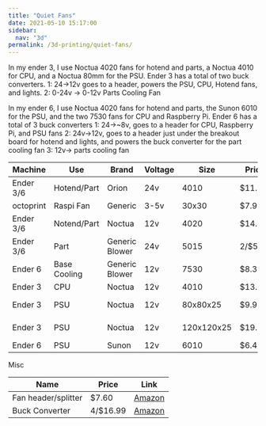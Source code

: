 ```yaml
---
title: "Quiet Fans"
date: 2021-05-10 15:17:00
sidebar:
  nav: "3d"
permalink: /3d-printing/quiet-fans/
---
```


In my ender 3, I use Noctua 4020 fans for hotend and parts, a Noctua 4010 for CPU, and  a Noctua 80mm for the PSU.
Ender 3 has a total of two buck converters.
1: 24->12v goes to a header, powers the PSU, CPU, Hotend fans, and lights.
2: 0-24v -> 0-12v Parts Cooling Fan

In my ender 6, I use Noctua 4020 fans for hotend and parts, the Sunon 6010 for the PSU, and the two 7530 fans for CPU and Raspberry Pi.
Ender 6 has a total of 3 buck converters
1: 24->~8v, goes to a header for CPU, Raspberry Pi, and PSU fans
2: 24v->12v, goes to a header just under the breakout board for hotend and lights, and powers the buck converter for the part cooling fan
3: 12v-> parts cooling fan


| Machine	| Use 			| Brand		| Voltage	| Size	| Price		| Link |
| -------	| ---			| -------	| --------	| ---- 	| -------	| ----|
|Ender 3/6	| Hotend/Part 	| Orion		| 24v 		| 4010	| $11.89	| [Mouser](https://www.mouser.com/ProductDetail/orion-fans/od4010-24mb/?qs=8xdMPHO%2FENm39wmFy6BgQQ%3D%3D&countrycode=US&currencycode=USD) |
|octoprint	| Raspi Fan		| Generic 	| 3-5v		| 30x30 | $7.99		| [Amazon](https://amzn.to/2QJFcBu) |
|Ender 3/6	| Notend/Part	| Noctua	| 12v		| 4020	| $14.95	| [Amazon](https://amzn.to/2PKwClg) [Thingiverse](https://www.thingiverse.com/thing:4460693) |
|Ender 3/6	| Part			| Generic Blower| 24v	| 5015	| 2/$5.99	| [Amazon](https://amzn.to/3xM5TpN) [Thingiverse](https://www.thingiverse.com/thing:3744260) |
|Ender 6	| Base Cooling	| Generic Blower| 12v	| 7530	| $8.38		| [Amazon](https://amzn.to/3ukt2gE) |
|Ender 3	| CPU			| Noctua	| 12v		| 4010	| $13.95	| [Amazon](https://amzn.to/33atSR8) |
|Ender 3	| PSU			| Noctua	| 12v		| 80x80x25| $9.95	| [Amazon](https://amzn.to/2PKxczs) [Thingiverse](https://www.thingiverse.com/thing:3570785) |
|Ender 3	| PSU			| Noctua	| 12v		| 120x120x25 | $19.95|[Amazon](https://amzn.to/3efrNtN) [Thingiverse](https://www.thingiverse.com/thing:3672346) |
|Ender 6	| PSU			| Sunon		| 12v		| 6010	| $6.42		| [Mouser](https://www.mouser.com/ProductDetail/sunon/mf60101v3-1000u-a99/?qs=EU6FO9ffTwekSIQ43CVQVg%3D%3D&countrycode=US&currencycode=USD) |



Misc

| Name					| Price 	| Link |
| -------				| -----		| ---- |
| Fan header/splitter	| $7.60		| [Amazon](https://amzn.to/3aZDKBC) |
| Buck Converter		| 4/$16.99	| [Amazon](https://amzn.to/2RDz7Xa) |

